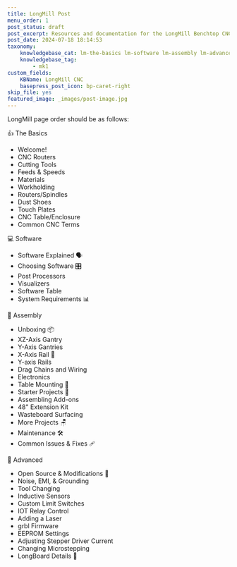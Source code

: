 ```yaml
---
title: LongMill Post
menu_order: 1
post_status: draft
post_excerpt: Resources and documentation for the LongMill Benchtop CNC. You will find info about routers, software, assembly, end mills - everything you need to get started.
post_date: 2024-07-18 18:14:53
taxonomy:
    knowledgebase_cat: lm-the-basics lm-software lm-assembly lm-advanced
    knowledgebase_tag:
        - mk1
custom_fields:
    KBName: LongMill CNC
    basepress_post_icon: bp-caret-right
skip_file: yes
featured_image: _images/post-image.jpg
---
```


LongMill page order should be as follows:

👍 The Basics

- Welcome!
- CNC Routers
- Cutting Tools
- Feeds & Speeds
- Materials
- Workholding
- Routers/Spindles
- Dust Shoes
- Touch Plates
- CNC Table/Enclosure
- Common CNC Terms

💻 Software

- Software Explained 🗣️
- Choosing Software 🎛️
- Post Processors
- Visualizers
- Software Table
- System Requirements 📊

🔧 Assembly

- Unboxing 📦
- XZ-Axis Gantry
- Y-Axis Gantries
- X-Axis Rail 📏
- Y-axis Rails
- Drag Chains and Wiring
- Electronics
- Table Mounting 📐
- Starter Projects 🧱
- Assembling Add-ons
- 48" Extension Kit
- Wasteboard Surfacing
- More Projects 🪑
- Maintenance 🛠️
- Common Issues & Fixes 🩹

🧩 Advanced

- Open Source & Modifications 🥽
- Noise, EMI, & Grounding
- Tool Changing
- Inductive Sensors
- Custom Limit Switches
- IOT Relay Control
- Adding a Laser
- grbl Firmware
- EEPROM Settings
- Adjusting Stepper Driver Current
- Changing Microstepping
- LongBoard Details 🤖
